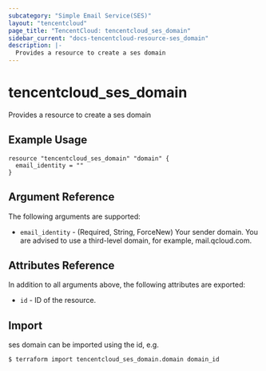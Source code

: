 ```yaml
---
subcategory: "Simple Email Service(SES)"
layout: "tencentcloud"
page_title: "TencentCloud: tencentcloud_ses_domain"
sidebar_current: "docs-tencentcloud-resource-ses_domain"
description: |-
  Provides a resource to create a ses domain
---
```


# tencentcloud_ses_domain

Provides a resource to create a ses domain

## Example Usage

```hcl
resource "tencentcloud_ses_domain" "domain" {
  email_identity = ""
}
```

## Argument Reference

The following arguments are supported:

* `email_identity` - (Required, String, ForceNew) Your sender domain. You are advised to use a third-level domain, for example, mail.qcloud.com.

## Attributes Reference

In addition to all arguments above, the following attributes are exported:

* `id` - ID of the resource.



## Import

ses domain can be imported using the id, e.g.
```
$ terraform import tencentcloud_ses_domain.domain domain_id
```

